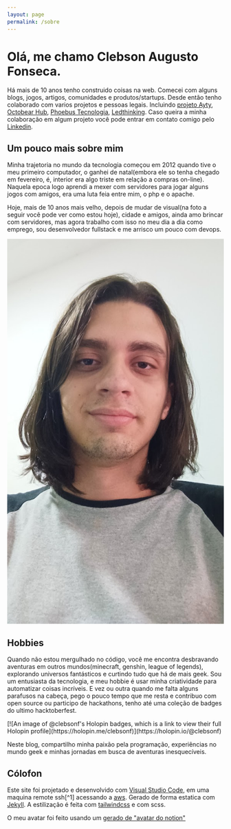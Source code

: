 ```yaml
---
layout: page
permalink: /sobre
---
```


<h1 class="mb-4 text-3xl font-extrabold leading-none tracking-tight text-gray-900 md:text-4xl lg:text-5xl dark:text-white">Olá, me chamo <span class="text-[#35D758] dark:text-[#35D758]">Clebson Augusto Fonseca</span>.</h1>

<p class="mb-3 text-gray-500 dark:text-gray-400 first-letter:text-7xl first-letter:font-bold first-letter:text-gray-900 dark:first-letter:text-gray-100 first-letter:mr-3 first-letter:float-left">Há mais de 10 anos tenho construido coisas na web. Comecei com alguns blogs, jogos, artigos, comunidades e produtos/startups. Desde então tenho colaborado com varios projetos e pessoas legais. Incluindo <a href="http://ayty.org/" class="font-medium text-blue-600 underline dark:text-blue-500 hover:no-underline">projeto Ayty</a>, <a href="http://octobear.org/" class="font-medium text-blue-600 underline dark:text-blue-500 hover:no-underline">Octobear Hub</a>, <a href="https://www.phoebus.com.br/" class="font-medium text-blue-600 underline dark:text-blue-500 hover:no-underline">Phoebus Tecnologia</a>, <a href="https://www.ledthinking.com.br/" class="font-medium text-blue-600 underline dark:text-blue-500 hover:no-underline">Ledthinking</a>. Caso queira a minha colaboração em algum projeto você pode entrar em contato comigo pelo <a href="https://www.linkedin.com/in/whoisclebs" class="font-medium text-blue-600 underline dark:text-blue-500 hover:no-underline">Linkedin</a>.</p>

<h2 class="text-4xl font-bold dark:text-white">Um pouco mais sobre mim</h2>
<div class="grid grid-cols-1 gap-6 sm:grid-cols-3">
    <div class="col-span-2">
        <p class="mb-3 text-gray-500 dark:text-gray-400">
            Minha trajetoria no mundo da tecnologia começou em 2012 quando tive o meu primeiro computador, o ganhei de natal(embora ele so tenha chegado em fevereiro, é, interior era algo triste em relação a compras on-line). Naquela epoca logo aprendi a mexer com servidores para jogar alguns jogos com amigos, era uma luta feia entre mim, o php e o apache. 
        </p>
        <p class="mb-3 text-gray-500 dark:text-gray-400">
            Hoje, mais de 10 anos mais velho, depois de mudar de visual(na foto a seguir você pode ver como estou hoje), cidade e amigos, ainda amo brincar com servidores, mas agora trabalho com isso no meu dia a dia como emprego, sou desenvolvedor fullstack e me arrisco um pouco com devops.
        </p>
    </div>
    <img class="mt-4 w-full lg:mt-10 rounded-lg" src="/assets/img/clebson-2022.jpg" alt="Clebson Augusto fonseca no ano de 2022"/>
</div>
<h2 class="text-4xl font-bold dark:text-white">Hobbies</h2>
<p class="mb-3 text-gray-500 dark:text-gray-400">Quando não estou mergulhado no código, você me encontra desbravando aventuras em outros mundos(minecraft, genshin, league of legends), explorando universos fantásticos e curtindo tudo que há de mais geek. Sou um entusiasta da tecnologia, e meu hobbie é usar minha criatividade para automatizar coisas incríveis. E vez ou outra quando me falta alguns parafusos na cabeça, pego o pouco tempo que me resta e contribuo com open source ou participo de hackathons, tenho até uma coleção de badges do ultimo hacktoberfest.
</p>
[![An image of @clebsonf's Holopin badges, which is a link to view their full Holopin profile](https://holopin.me/clebsonf)](https://holopin.io/@clebsonf)
<p class="mb-3 text-gray-500 dark:text-gray-400">
Neste blog, compartilho minha paixão pela programação, experiências no mundo geek e minhas jornadas em busca de aventuras inesquecíveis.
</p>
<h2 class="text-4xl font-bold dark:text-white">Cólofon</h2>


<p markdown="1" class="mb-3 text-gray-500 dark:text-gray-400">Este site foi projetado e desenvolvido com <a markdown="1" href="https://code.visualstudio.com/">Visual Studio Code</a>, em uma maquina remote ssh[^1] acessando a <a href="https://aws.amazon.com/">aws</a>. Gerado de forma estatica com <a href="https://jekyllrb.com/">Jekyll</a>. A estilização é feita com <a href="https://tailwindcss.com/">tailwindcss</a> e com scss.</p>
<p class="mb-3 text-gray-500 dark:text-gray-400">
O meu avatar foi feito usando um <a href="https://www.drawkit.com/illustrations/notion-style-avatar-creator">gerado de "avatar do notion"</a>
</p>

[^1]:  1- O meu computador queimou e estou usando sempre o notebook de alguém emprestado ou até mesmo o celular
